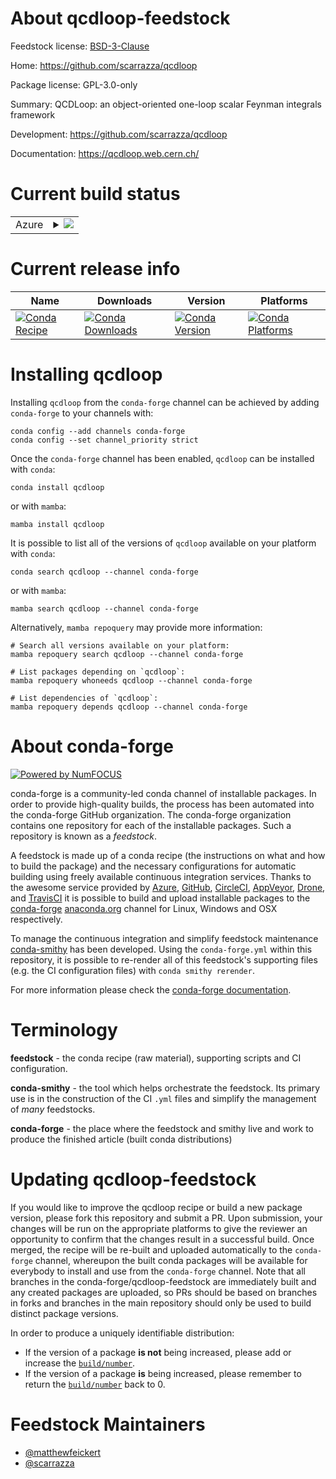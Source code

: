 About qcdloop-feedstock
=======================

Feedstock license: [BSD-3-Clause](https://github.com/conda-forge/qcdloop-feedstock/blob/main/LICENSE.txt)

Home: https://github.com/scarrazza/qcdloop

Package license: GPL-3.0-only

Summary: QCDLoop: an object-oriented one-loop scalar Feynman integrals framework

Development: https://github.com/scarrazza/qcdloop

Documentation: https://qcdloop.web.cern.ch/

Current build status
====================


<table>
    
  <tr>
    <td>Azure</td>
    <td>
      <details>
        <summary>
          <a href="https://dev.azure.com/conda-forge/feedstock-builds/_build/latest?definitionId=23926&branchName=main">
            <img src="https://dev.azure.com/conda-forge/feedstock-builds/_apis/build/status/qcdloop-feedstock?branchName=main">
          </a>
        </summary>
        <table>
          <thead><tr><th>Variant</th><th>Status</th></tr></thead>
          <tbody><tr>
              <td>linux_64</td>
              <td>
                <a href="https://dev.azure.com/conda-forge/feedstock-builds/_build/latest?definitionId=23926&branchName=main">
                  <img src="https://dev.azure.com/conda-forge/feedstock-builds/_apis/build/status/qcdloop-feedstock?branchName=main&jobName=linux&configuration=linux%20linux_64_" alt="variant">
                </a>
              </td>
            </tr><tr>
              <td>linux_aarch64</td>
              <td>
                <a href="https://dev.azure.com/conda-forge/feedstock-builds/_build/latest?definitionId=23926&branchName=main">
                  <img src="https://dev.azure.com/conda-forge/feedstock-builds/_apis/build/status/qcdloop-feedstock?branchName=main&jobName=linux&configuration=linux%20linux_aarch64_" alt="variant">
                </a>
              </td>
            </tr><tr>
              <td>linux_ppc64le</td>
              <td>
                <a href="https://dev.azure.com/conda-forge/feedstock-builds/_build/latest?definitionId=23926&branchName=main">
                  <img src="https://dev.azure.com/conda-forge/feedstock-builds/_apis/build/status/qcdloop-feedstock?branchName=main&jobName=linux&configuration=linux%20linux_ppc64le_" alt="variant">
                </a>
              </td>
            </tr><tr>
              <td>osx_64</td>
              <td>
                <a href="https://dev.azure.com/conda-forge/feedstock-builds/_build/latest?definitionId=23926&branchName=main">
                  <img src="https://dev.azure.com/conda-forge/feedstock-builds/_apis/build/status/qcdloop-feedstock?branchName=main&jobName=osx&configuration=osx%20osx_64_" alt="variant">
                </a>
              </td>
            </tr><tr>
              <td>osx_arm64</td>
              <td>
                <a href="https://dev.azure.com/conda-forge/feedstock-builds/_build/latest?definitionId=23926&branchName=main">
                  <img src="https://dev.azure.com/conda-forge/feedstock-builds/_apis/build/status/qcdloop-feedstock?branchName=main&jobName=osx&configuration=osx%20osx_arm64_" alt="variant">
                </a>
              </td>
            </tr>
          </tbody>
        </table>
      </details>
    </td>
  </tr>
</table>

Current release info
====================

| Name | Downloads | Version | Platforms |
| --- | --- | --- | --- |
| [![Conda Recipe](https://img.shields.io/badge/recipe-qcdloop-green.svg)](https://anaconda.org/conda-forge/qcdloop) | [![Conda Downloads](https://img.shields.io/conda/dn/conda-forge/qcdloop.svg)](https://anaconda.org/conda-forge/qcdloop) | [![Conda Version](https://img.shields.io/conda/vn/conda-forge/qcdloop.svg)](https://anaconda.org/conda-forge/qcdloop) | [![Conda Platforms](https://img.shields.io/conda/pn/conda-forge/qcdloop.svg)](https://anaconda.org/conda-forge/qcdloop) |

Installing qcdloop
==================

Installing `qcdloop` from the `conda-forge` channel can be achieved by adding `conda-forge` to your channels with:

```
conda config --add channels conda-forge
conda config --set channel_priority strict
```

Once the `conda-forge` channel has been enabled, `qcdloop` can be installed with `conda`:

```
conda install qcdloop
```

or with `mamba`:

```
mamba install qcdloop
```

It is possible to list all of the versions of `qcdloop` available on your platform with `conda`:

```
conda search qcdloop --channel conda-forge
```

or with `mamba`:

```
mamba search qcdloop --channel conda-forge
```

Alternatively, `mamba repoquery` may provide more information:

```
# Search all versions available on your platform:
mamba repoquery search qcdloop --channel conda-forge

# List packages depending on `qcdloop`:
mamba repoquery whoneeds qcdloop --channel conda-forge

# List dependencies of `qcdloop`:
mamba repoquery depends qcdloop --channel conda-forge
```


About conda-forge
=================

[![Powered by
NumFOCUS](https://img.shields.io/badge/powered%20by-NumFOCUS-orange.svg?style=flat&colorA=E1523D&colorB=007D8A)](https://numfocus.org)

conda-forge is a community-led conda channel of installable packages.
In order to provide high-quality builds, the process has been automated into the
conda-forge GitHub organization. The conda-forge organization contains one repository
for each of the installable packages. Such a repository is known as a *feedstock*.

A feedstock is made up of a conda recipe (the instructions on what and how to build
the package) and the necessary configurations for automatic building using freely
available continuous integration services. Thanks to the awesome service provided by
[Azure](https://azure.microsoft.com/en-us/services/devops/), [GitHub](https://github.com/),
[CircleCI](https://circleci.com/), [AppVeyor](https://www.appveyor.com/),
[Drone](https://cloud.drone.io/welcome), and [TravisCI](https://travis-ci.com/)
it is possible to build and upload installable packages to the
[conda-forge](https://anaconda.org/conda-forge) [anaconda.org](https://anaconda.org/)
channel for Linux, Windows and OSX respectively.

To manage the continuous integration and simplify feedstock maintenance
[conda-smithy](https://github.com/conda-forge/conda-smithy) has been developed.
Using the ``conda-forge.yml`` within this repository, it is possible to re-render all of
this feedstock's supporting files (e.g. the CI configuration files) with ``conda smithy rerender``.

For more information please check the [conda-forge documentation](https://conda-forge.org/docs/).

Terminology
===========

**feedstock** - the conda recipe (raw material), supporting scripts and CI configuration.

**conda-smithy** - the tool which helps orchestrate the feedstock.
                   Its primary use is in the construction of the CI ``.yml`` files
                   and simplify the management of *many* feedstocks.

**conda-forge** - the place where the feedstock and smithy live and work to
                  produce the finished article (built conda distributions)


Updating qcdloop-feedstock
==========================

If you would like to improve the qcdloop recipe or build a new
package version, please fork this repository and submit a PR. Upon submission,
your changes will be run on the appropriate platforms to give the reviewer an
opportunity to confirm that the changes result in a successful build. Once
merged, the recipe will be re-built and uploaded automatically to the
`conda-forge` channel, whereupon the built conda packages will be available for
everybody to install and use from the `conda-forge` channel.
Note that all branches in the conda-forge/qcdloop-feedstock are
immediately built and any created packages are uploaded, so PRs should be based
on branches in forks and branches in the main repository should only be used to
build distinct package versions.

In order to produce a uniquely identifiable distribution:
 * If the version of a package **is not** being increased, please add or increase
   the [``build/number``](https://docs.conda.io/projects/conda-build/en/latest/resources/define-metadata.html#build-number-and-string).
 * If the version of a package **is** being increased, please remember to return
   the [``build/number``](https://docs.conda.io/projects/conda-build/en/latest/resources/define-metadata.html#build-number-and-string)
   back to 0.

Feedstock Maintainers
=====================

* [@matthewfeickert](https://github.com/matthewfeickert/)
* [@scarrazza](https://github.com/scarrazza/)

